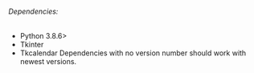 ###### Dependencies:
- Python 3.8.6>
- Tkinter
- Tkcalendar
Dependencies with no version number should work with newest versions.
